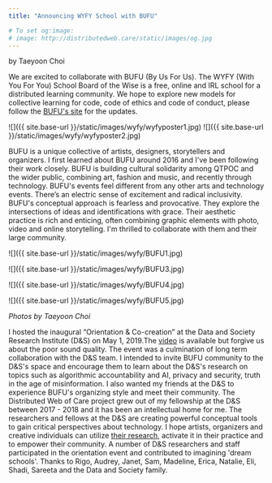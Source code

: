 ```yaml
---
title: "Announcing WYFY School with BUFU"

# To set og:image:
# image: http://distributedweb.care/static/images/og.jpg
---
```

by Taeyoon Choi


We are excited to collaborate with BUFU (By Us For Us). The WYFY (With You For You) School Board of the Wise is a free, online and IRL school for a distributed learning community. We hope to explore new models for collective learning for code, code of ethics and code of conduct, please follow the [BUFU's site](http://www.bufubyusforus.com/thewyfyschool) for the updates. 

![]({{ site.base-url }}/static/images/wyfy/wyfyposter1.jpg)
![]({{ site.base-url }}/static/images/wyfy/wyfyposter2.jpg)


BUFU is a unique collective of artists, designers, storytellers and organizers. I first learned about BUFU around 2016 and I've been following their work closely. BUFU is building cultural solidarity among QTPOC and the wider public, combining art, fashion and music, and recently through technology. BUFU's events feel different from any other arts and technology events. There’s an electric sense of excitement and radical inclusivity. BUFU's conceptual approach is fearless and provocative. They explore the intersections of ideas and identifications with grace. Their aesthetic practice is rich and enticing, often combining graphic elements with photo, video and online storytelling. I'm thrilled to collaborate with them and their large community.  


![]({{ site.base-url }}/static/images/wyfy/BUFU1.jpg)
 
![]({{ site.base-url }}/static/images/wyfy/BUFU3.jpg)
 
![]({{ site.base-url }}/static/images/wyfy/BUFU4.jpg)
 
![]({{ site.base-url }}/static/images/wyfy/BUFU5.jpg)
 
*Photos by Taeyoon Choi* 
 
I hosted the inaugural “Orientation & Co-creation” at the Data and Society Research Institute (D&S) on May 1, 2019.The [video](https://www.youtube.com/watch?v=h3azPormLc0) is available but forgive us about the poor sound quality. The event was a culmination of long term collaboration with the D&S team. I intended to invite BUFU community to the D&S's space and encourage them to learn about the D&S's research on topics such as algorithmic accountability and AI, privacy and security, truth in the age of misinformation. I also wanted my friends at the D&S to experience BUFU's organizing style and meet their community. The Distributed Web of Care project grew out of my fellowship at the D&S between 2017 - 2018 and it has been an intellectual home for me. The researchers and fellows at the D&S are creating powerful conceptual tools to gain critical perspectives about technology. I hope artists, organizers and creative individuals can utilize [their research](https://datasociety.net/output/), activate it in their practice and to empower their community. A number of D&S researchers and staff participated in the orientation event and contributed to imagining 'dream schools'. Thanks to Rigo, Audrey, Janet, Sam, Madeline, Erica, Natalie, Eli, Shadi, Sareeta and the Data and Society family. 